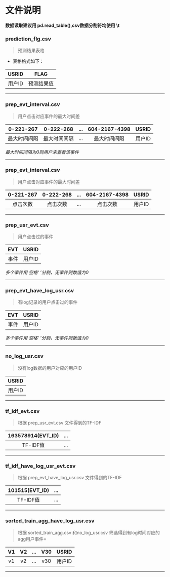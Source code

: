 # 文件说明
**数据读取建议用 pd.read_table(),csv数据分割符均使用 \t**
### prediction_flg.csv
> 预测结果表格
- 表格格式如下：

USRID  | FLAG 
:----: | :----:  
用户ID | 预测结果值 

***

### prep_evt_interval.csv
> 用户点击对应事件的最大时间差

0-221-267 | 0-222-268 | ... | 604-2167-4398 | USRID
:----: | :----: | :---: | :---:|:---:
最大时间间隔 | 最大时间间隔 | ... | 最大时间间隔| 用户ID

*最大时间间隔为0则用户未查看该事件*

***

### prep_evt_interval.csv
> 用户点击对应事件的最大时间差

0-221-267 | 0-222-268 | ... | 604-2167-4398 | USRID
:----: | :----: | :---: | :----: | :---:
点击次数 | 点击次数 | ... | 点击次数 | 用户ID
***
### prep_usr_evt.csv
> 用户点击过的事件

EVT | USRID 
:----: | :----: 
事件 | 用户ID 

*多个事件用 空格‘ ’分割，无事件则数值为0*
***
### prep_evt_have_log_usr.csv
> 有log记录的用户点击过的事件

EVT | USRID 
:----: | :----: 
事件 | 用户ID 

*多个事件用 空格‘ ’分割，无事件则数值为0*

***
### no_log_usr.csv
> 没有log数据的用户对应的用户ID

USRID | 
:----: |
用户ID |

***
### tf_idf_evt.csv
> 根据 prep_usr_evt.csv 文件得到的TF-IDF

163578914(EVT_ID) | ...
:----: | :---:
TF-IDF值 | ...

***

### tf_idf_have_log_usr_evt.csv
> 根据 prep_evt_have_log_usr.csv 文件得到的TF-IDF

101515(EVT_ID) | ...
:----: | :---:
TF-IDF值 | ...

***
### sorted_train_agg_have_log_usr.csv
> 根据 sorted_train_agg.csv 和no_log_usr.csv 筛选得到有log时间对应的agg用户事件=

V1 | V2 | ... | V30 | USRID
:----: | :---: | :---: | :---: | :---: 
v1 | v2 | ... | v30 | 用户ID | 

***